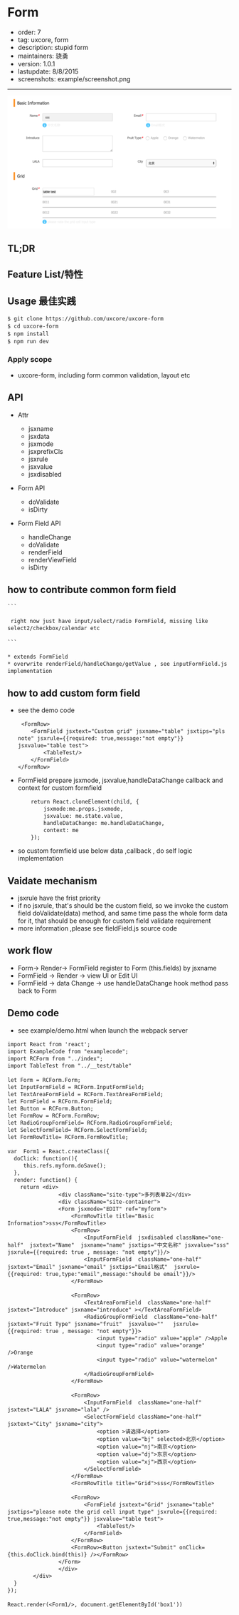 # Form

- order: 7
- tag: uxcore, form
- description: stupid form
- maintainers: 骁勇
- version: 1.0.1
- lastupdate: 8/8/2015
- screenshots: example/screenshot.png

---

![](example/screenshot.png)


## TL;DR

## Feature List/特性


## Usage 最佳实践

```sh
$ git clone https://github.com/uxcore/uxcore-form
$ cd uxcore-form
$ npm install
$ npm run dev
```

### Apply scope

* uxcore-form, including form common validation, layout etc

## API

*  Attr

    * jsxname
    * jsxdata
    * jsxmode
    * jsxprefixCls
    * jsxrule
    * jsxvalue
    * jsxdisabled

* Form API

    * doValidate
    * isDirty

* Form Field API

    * handleChange
    * doValidate
    * renderField
    * renderViewField
    * isDirty

## how to contribute common form field

    ```

     right now just have input/select/radio FormField, missing like select2/checkbox/calendar etc

    ```

    * extends FormField
    * overwrite renderField/handleChange/getValue , see inputFormField.js implementation

## how to add custom form field

 - see the demo code

    ```
     <FormRow>
        <FormField jsxtext="Custom grid" jsxname="table" jsxtips="pls note" jsxrule={{required: true,message:"not empty"}} jsxvalue="table test">
            <TableTest/>
        </FormField>
    </FormRow>
    ```

- FormField prepare jsxmode, jsxvalue,handleDataChange callback and context for custom formfield

    ```
        return React.cloneElement(child, {
            jsxmode:me.props.jsxmode,
            jsxvalue: me.state.value,
            handleDataChange: me.handleDataChange,
            context: me
        });
    ```
 - so custom formfield use below data ,callback , do self logic implementation


## Vaidate mechanism

*  jsxrule have the frist priority
*  if no jsxrule, that's should be the custom field, so we invoke the
custom field doValidate(data) method, and same time pass the whole form
data for it, that should be enough for custom field validate requirement
*  more information ,please see fieldField.js source code

## work flow

* Form-> Render-> FormField register to Form (this.fields) by jsxname
* FormField -> Render -> view UI or Edit UI
* FormField -> data Change -> use handleDataChange hook method pass back to Form

## Demo code

* see example/demo.html when launch the webpack server

````
import React from 'react';
import ExampleCode from "examplecode";
import RCForm from "../index";
import TableTest from "../__test/table"

let Form = RCForm.Form;
let InputFormField = RCForm.InputFormField;
let TextAreaFormField = RCForm.TextAreaFormField;
let FormField = RCForm.FormField;
let Button = RCForm.Button;
let FormRow = RCForm.FormRow;
let RadioGroupFormField= RCForm.RadioGroupFormField;
let SelectFormField= RCForm.SelectFormField;
let FormRowTitle= RCForm.FormRowTitle;

var  Form1 = React.createClass({
  doClick: function(){
     this.refs.myform.doSave();
  },
  render: function() {
    return <div>
                <div className="site-type">多列表单22</div>
                <div className="site-container">
                <Form jsxmode="EDIT" ref="myform">
                    <FormRowTitle title="Basic Information">sss</FormRowTitle>
                    <FormRow>
                        <InputFormField  jsxdisabled className="one-half"  jsxtext="Name"  jsxname="name" jsxtips="中文名称" jsxvalue="sss" jsxrule={{required: true , message: "not empty"}}/>
                        <InputFormField  className="one-half"  jsxtext="Email" jsxname="email" jsxtips="Email格式"  jsxrule={{required: true,type:"email",message:"should be email"}}/>
                    </FormRow>

                    <FormRow>
                        <TextAreaFormField  className="one-half" jsxtext="Introduce" jsxname="introduce" ></TextAreaFormField>
                        <RadioGroupFormField  className="one-half" jsxtext="Fruit Type" jsxname="fruit"  jsxvalue=""   jsxrule={{required: true , message: "not empty"}}>
                            <input type="radio" value="apple" />Apple
                            <input type="radio" value="orange" />Orange
                            <input type="radio" value="watermelon" />Watermelon
                        </RadioGroupFormField>
                    </FormRow>

                    <FormRow>
                        <InputFormField  className="one-half"  jsxtext="LALA" jsxname="lala" />
                        <SelectFormField className="one-half"  jsxtext="City" jsxname="city">
                            <option >请选择</option>
                            <option value="bj" selected>北京</option>
                            <option value="nj">南京</option>
                            <option value="dj">东京</option>
                            <option value="xj">西京</option>
                        </SelectFormField>
                    </FormRow>
                    <FormRowTitle title="Grid">sss</FormRowTitle>

                    <FormRow>
                        <FormField jsxtext="Grid" jsxname="table" jsxtips="please note the grid cell input type" jsxrule={{required: true,message:"not empty"}} jsxvalue="table test">
                            <TableTest/>
                        </FormField>
                    </FormRow>
                    <FormRow><Button jsxtext="Submit" onClick={this.doClick.bind(this)} /></FormRow>
                </Form>
                </div>
        </div>
  }
});

React.render(<Form1/>, document.getElementById('box1'))
````
